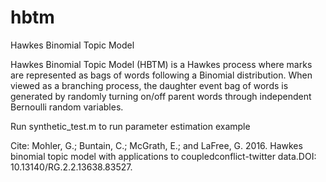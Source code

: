 # hbtm
Hawkes Binomial Topic Model


Hawkes Binomial Topic Model (HBTM) is a Hawkes process where marks are represented 
as bags of words following a Binomial distribution. When viewed as a branching process, 
the daughter event bag of words is generated by randomly turning on/off parent words through 
independent Bernoulli random variables.

Run synthetic_test.m to run parameter estimation example

Cite: Mohler, G.; Buntain, C.; McGrath, E.; and LaFree, G. 2016.  Hawkes binomial topic model with applications to coupledconflict-twitter data.DOI: 10.13140/RG.2.2.13638.83527.



